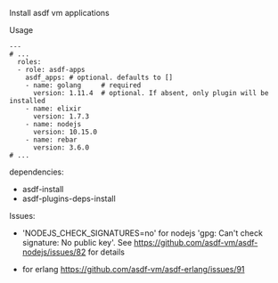 Install asdf vm applications

Usage
```
---
# ...
  roles:
  - role: asdf-apps
    asdf_apps: # optional. defaults to []
    - name: golang     # required
      version: 1.11.4  # optional. If absent, only plugin will be installed
    - name: elixir
      version: 1.7.3
    - name: nodejs
      version: 10.15.0
    - name: rebar
      version: 3.6.0
# ...
```

dependencies:
- asdf-install
- asdf-plugins-deps-install

Issues:
* 'NODEJS_CHECK_SIGNATURES=no' for nodejs 'gpg: Can't check signature: No public key'. See https://github.com/asdf-vm/asdf-nodejs/issues/82 for details

* for erlang https://github.com/asdf-vm/asdf-erlang/issues/91
